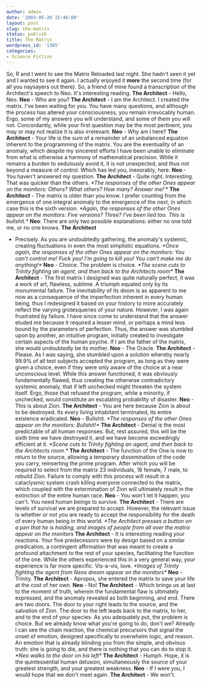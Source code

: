 ```yaml
---
author: admin
date: '2003-05-20 15:46:00'
layout: post
slug: the-matrix
status: publish
title: The Matrix
wordpress_id: '1385'
categories:
- Science Fiction
---
```


So, R and I went to see the Matrix Reloaded last night. She hadn't seen
it yet and I wanted to see it again. I actually enjoyed it **more** the
second time (for all you naysayers out there). So, a friend of mine
found a transcription of the Architect's speech to Neo. It's interesting
reading. **The Architect** - Hello, Neo. **Neo** - Who are you? **The
Architect** - I am the Architect. I created the matrix. I've been
waiting for you. You have many questions, and although the process has
altered your consciousness, you remain irrevocably human. Ergo, some of
my answers you will understand, and some of them you will not.
Concordantly, while your first question may be the most pertinent, you
may or may not realize it is also irrelevant. **Neo** - Why am I here?
**The Architect** - Your life is the sum of a remainder of an unbalanced
equation inherent to the programming of the matrix. You are the
eventuality of an anomaly, which despite my sincerest efforts I have
been unable to eliminate from what is otherwise a harmony of
mathematical precision. While it remains a burden to sedulously avoid
it, it is not unexpected, and thus not beyond a measure of control.
Which has led you, inexorably, here. **Neo** - You haven't answered my
question. **The Architect** - Quite right. Interesting. That was quicker
than the others. *\*The responses of the other Ones appear on the
monitors: Others? What others? How many? Answer me!'\** **The
Architect** - The matrix is older than you know. I prefer counting from
the emergence of one integral anomaly to the emergence of the next, in
which case this is the sixth version. *\*Again, the responses of the
other Ones appear on the monitors: Five versions? Three? I've been lied
too. This is bullshit.\** **Neo**: There are only two possible
explanations: either no one told me, or no one knows. **The Architect**
- Precisely. As you are undoubtedly gathering, the anomaly's systemic,
creating fluctuations in even the most simplistic equations. *\*Once
again, the responses of the other Ones appear on the monitors: You can't
control me! Fuck you! I'm going to kill you! You can't make me do
anything!\** **Neo** - Choice. The problem is choice. *\*The scene cuts
to Trinity fighting an agent, and then back to the Architects room\**
**The Architect** - The first matrix I designed was quite naturally
perfect, it was a work of art, flawless, sublime. A triumph equaled only
by its monumental failure. The inevitability of its doom is as apparent
to me now as a consequence of the imperfection inherent in every human
being, thus I redesigned it based on your history to more accurately
reflect the varying grotesqueries of your nature. However, I was again
frustrated by failure. I have since come to understand that the answer
eluded me because it required a lesser mind, or perhaps a mind less
bound by the parameters of perfection. Thus, the answer was stumbled
upon by another, an intuitive program, initially created to investigate
certain aspects of the human psyche. If I am the father of the matrix,
she would undoubtedly be its mother. **Neo** - The Oracle. **The
Architect** - Please. As I was saying, she stumbled upon a solution
whereby nearly 99.9% of all test subjects accepted the program, as long
as they were given a choice, even if they were only aware of the choice
at a near unconscious level. While this answer functioned, it was
obviously fundamentally flawed, thus creating the otherwise
contradictory systemic anomaly, that if left unchecked might threaten
the system itself. Ergo, those that refused the program, while a
minority, if unchecked, would constitute an escalating probability of
disaster. **Neo** - This is about Zion. **The Architect** - You are here
because Zion is about to be destroyed. Its every living inhabitant
terminated, its entire existence eradicated. **Neo** - Bullshit. *\*The
responses of the other Ones appear on the monitors: Bullshit!\** **The
Architect** - Denial is the most predictable of all human responses.
But, rest assured, this will be the sixth time we have destroyed it, and
we have become exceedingly efficient at it. *\*Scene cuts to Trinity
fighting an agent, and then back to the Architects room.\** **The
Architect** - The function of the One is now to return to the source,
allowing a temporary dissemination of the code you carry, reinserting
the prime program. After which you will be required to select from the
matrix 23 individuals, 16 female, 7 male, to rebuild Zion. Failure to
comply with this process will result in a cataclysmic system crash
killing everyone connected to the matrix, which coupled with the
extermination of Zion will ultimately result in the extinction of the
entire human race. **Neo** - You won't let it happen, you can't. You
need human beings to survive. **The Architect** - There are levels of
survival we are prepared to accept. However, the relevant issue is
whether or not you are ready to accept the responsibility for the death
of every human being in this world. *\*The Architect presses a button on
a pen that he is holding, and images of people from all over the matrix
appear on the monitors* **The Architect** - It is interesting reading
your reactions. Your five predecessors were by design based on a similar
predication, a contingent affirmation that was meant to create a
profound attachment to the rest of your species, facilitating the
function of the one. While the others experienced this in a very general
way, your experience is far more specific. Vis-a-vis, love. *\*Images of
Trinity fighting the agent from Neos dream appear on the monitors\**
**Neo** - Trinity. **The Architect** - Apropos, she entered the matrix
to save your life at the cost of her own. **Neo** - No! **The
Architect** - Which brings us at last to the moment of truth, wherein
the fundamental flaw is ultimately expressed, and the anomaly revealed
as both beginning, and end. There are two doors. The door to your right
leads to the source, and the salvation of Zion. The door to the left
leads back to the matrix, to her, and to the end of your species. As you
adequately put, the problem is choice. But we already know what you're
going to do, don't we? Already I can see the chain reaction, the
chemical precursors that signal the onset of emotion, designed
specifically to overwhelm logic, and reason. An emotion that is already
blinding you from the simple, and obvious truth: she is going to die,
and there is nothing that you can do to stop it. *\*Neo walks to the
door on his left\** **The Architect** - Humph. Hope, it is the
quintessential human delusion, simultaneously the source of your
greatest strength, and your greatest weakness. **Neo** - If I were you,
I would hope that we don't meet again. **The Architect** - We won't.
